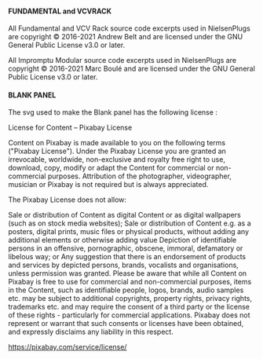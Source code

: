 #### FUNDAMENTAL and VCVRACK ####

All Fundamental and VCV Rack source code excerpts used in NielsenPlugs are copyright © 2016-2021 Andrew Belt and are licensed under the GNU General Public License v3.0 or later.

All Impromptu Modular source code excerpts used in NielsenPlugs are copyright © 2016-2021 Marc Boulé and are licensed under the GNU General Public License v3.0 or later.


#### BLANK PANEL ####

The svg used to make the Blank panel has the following license :

License for Content – Pixabay License

Content on Pixabay is made available to you on the following terms ("Pixabay License"). Under the Pixabay License you are granted an irrevocable, worldwide, non-exclusive and royalty free right to use, download, copy, modify or adapt the Content for commercial or non-commercial purposes. Attribution of the photographer, videographer, musician or Pixabay is not required but is always appreciated.

The Pixabay License does not allow:

Sale or distribution of Content as digital Content or as digital wallpapers (such as on stock media websites);
Sale or distribution of Content e.g. as a posters, digital prints, music files or physical products, without adding any additional elements or otherwise adding value
Depiction of identifiable persons in an offensive, pornographic, obscene, immoral, defamatory or libelous way; or
Any suggestion that there is an endorsement of products and services by depicted persons, brands, vocalists and organisations, unless permission was granted.
Please be aware that while all Content on Pixabay is free to use for commercial and non-commercial purposes, items in the Content, such as identifiable people, logos, brands, audio samples etc. may be subject to additional copyrights, property rights, privacy rights, trademarks etc. and may require the consent of a third party or the license of these rights - particularly for commercial applications. Pixabay does not represent or warrant that such consents or licenses have been obtained, and expressly disclaims any liability in this respect.

https://pixabay.com/service/license/
